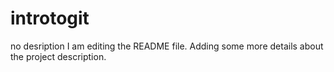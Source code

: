 # introtogit
no desription
I am editing the README file. Adding some more details about the project description.
